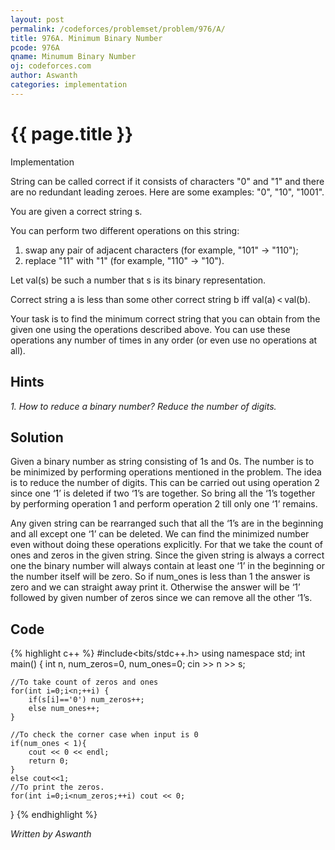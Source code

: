 ```yaml
---
layout: post
permalink: /codeforces/problemset/problem/976/A/
title: 976A. Minimum Binary Number
pcode: 976A
qname: Minumum Binary Number
oj: codeforces.com
author: Aswanth
categories: implementation
---
```


{{ page.title }}
================

<span class="tag-boxed">Implementation</span>

String can be called correct if it consists of characters "0" and "1" and there are no redundant leading zeroes. Here are some examples: "0", "10", "1001".

You are given a correct string s.

You can perform two different operations on this string:
1. swap any pair of adjacent characters (for example, "101" &rarr; "110");
2. replace "11" with "1" (for example, "110" &rarr; "10"). 

Let val(s) be such a number that s is its binary representation.

Correct string a is less than some other correct string b iff val(a) < val(b).

Your task is to find the minimum correct string that you can obtain from the given one using the operations described above. You can use these operations any number of times in any order (or even use no operations at all).

Hints
-----

*1. How to reduce a binary number? Reduce the number of digits.*

Solution
--------

Given a binary number as string consisting of 1s and 0s. The number is to be minimized by performing operations mentioned in the problem. The idea is to reduce the number of digits. This can be carried out using operation 2 since one ‘1’ is deleted if two ‘1’s are together. So bring all the ‘1’s together by performing operation 1 and perform operation 2 till only one ‘1’ remains. 

Any given string can be rearranged such that all the ‘1’s are in the beginning and all except one ‘1’ can be deleted. We can find the minimized number even without doing these operations explicitly. For that we take the count of ones and zeros in the given string. Since the given string is always a correct one the binary number will always contain at least one ‘1’ in the beginning or the number itself will be zero. So if num_ones is less than 1 the answer is zero and we can straight away print it. Otherwise the answer will be ‘1’ followed by given number of zeros since we can remove all the other ‘1’s.

Code
----

{% highlight c++ %}
#include<bits/stdc++.h>
using namespace std;
int main() {
    int n, num_zeros=0, num_ones=0;
    cin >> n >> s;
    
    //To take count of zeros and ones
    for(int i=0;i<n;++i) {
        if(s[i]=='0') num_zeros++;
        else num_ones++;
    }
    
    //To check the corner case when input is 0
    if(num_ones < 1){
        cout << 0 << endl;
        return 0;
    }
    else cout<<1;
    //To print the zeros.
    for(int i=0;i<num_zeros;++i) cout << 0;
}
{% endhighlight %}

*Written by Aswanth*
